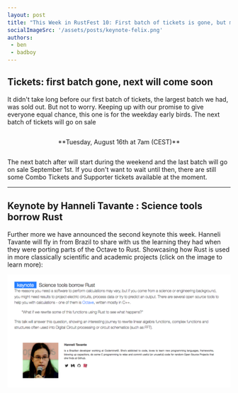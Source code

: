 ```yaml
---
layout: post
title: "This Week in RustFest 10: First batch of tickets is gone, but more will come, second Keynote announced"
socialImageSrc: '/assets/posts/keynote-felix.png'
authors:
 - ben
 - badboy
---
```


## Tickets: first batch gone, next will come soon

It didn't take long before our first batch of tickets, the largest batch we had, was sold out. But not to worry. Keeping up with our promise to give everyone equal chance, this one is for the weekday early birds. The next batch of tickets will go on sale

<p style="text-align:center; margin: 2em 0" markdown="1">
**Tuesday, August 16th at 7am (CEST)**
</p>


The next batch after will start during the weekend and the last batch will go on sale September 1st. If you don't want to wait until then, there are still some Combo Tickets and Supporter tickets available at the moment.

----


## Keynote by Hanneli Tavante : Science tools borrow Rust

Further more we have announced the second keynote this week. Hanneli Tavante will fly in from Brazil to share with us the learning they had when they were porting parts of the Octave to Rust. Showcasing how Rust is used in more classically scientific and academic projects (click on the image to learn more):

[![Keynote Hanneli in Short](/assets/posts/keynote-hanneli.png)](/talks/#science-tools-borrow-rust)
